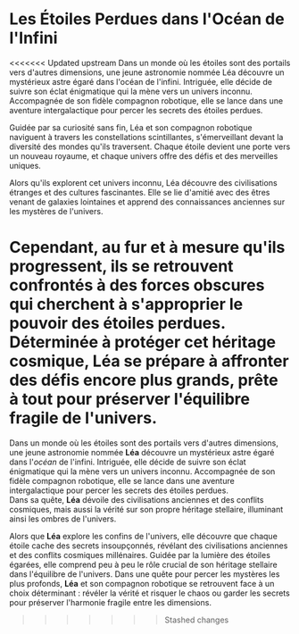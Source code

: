 # Les Étoiles Perdues dans l'Océan de l'Infini

<<<<<<< Updated upstream
Dans un monde où les étoiles sont des portails vers d'autres dimensions, une jeune astronomie nommée Léa découvre un mystérieux astre égaré dans l'océan de l'infini. Intriguée, elle décide de suivre son éclat énigmatique qui la mène vers un univers inconnu. Accompagnée de son fidèle compagnon robotique, elle se lance dans une aventure intergalactique pour percer les secrets des étoiles perdues.

Guidée par sa curiosité sans fin, Léa et son compagnon robotique naviguent à travers les constellations scintillantes, s'émerveillant devant la diversité des mondes qu'ils traversent. Chaque étoile devient une porte vers un nouveau royaume, et chaque univers offre des défis et des merveilles uniques.

Alors qu'ils explorent cet univers inconnu, Léa découvre des civilisations étranges et des cultures fascinantes. Elle se lie d'amitié avec des êtres venant de galaxies lointaines et apprend des connaissances anciennes sur les mystères de l'univers.

Cependant, au fur et à mesure qu'ils progressent, ils se retrouvent confrontés à des forces obscures qui cherchent à s'approprier le pouvoir des étoiles perdues. Déterminée à protéger cet héritage cosmique, Léa se prépare à affronter des défis encore plus grands, prête à tout pour préserver l'équilibre fragile de l'univers.
=======
Dans un monde où les étoiles sont des portails vers d'autres dimensions, une jeune astronomie nommée **Léa** découvre un mystérieux astre égaré dans l'*océan* de l'infini. Intriguée, elle décide de suivre son éclat énigmatique qui la mène vers un univers inconnu. Accompagnée de son fidèle compagnon robotique, elle se lance dans une aventure intergalactique pour percer les secrets des étoiles perdues.  
Dans sa quête, **Léa** dévoile des civilisations anciennes et des conflits cosmiques, mais aussi la vérité sur son propre héritage stellaire, illuminant ainsi les ombres de l'univers.

Alors que **Léa** explore les confins de l'univers, elle découvre que chaque étoile cache des secrets insoupçonnés, révélant des civilisations anciennes et des conflits cosmiques millénaires. Guidée par la lumière des étoiles égarées, elle comprend peu à peu le rôle crucial de son héritage stellaire dans l'équilibre de l'univers. Dans une quête pour percer les mystères les plus profonds, **Léa** et son compagnon robotique se retrouvent face à un choix déterminant : révéler la vérité et risquer le chaos ou garder les secrets pour préserver l'harmonie fragile entre les dimensions.
>>>>>>> Stashed changes
